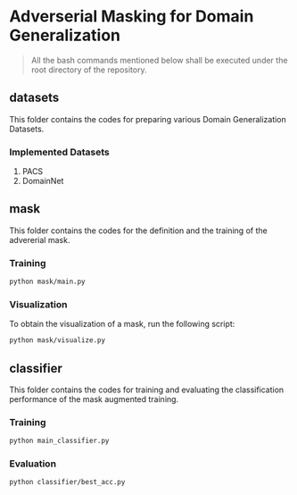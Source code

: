 # Adverserial Masking for Domain Generalization
> All the bash commands mentioned below shall be executed under the root directory of the repository.
## datasets
This folder contains the codes for preparing various Domain Generalization Datasets.
### Implemented Datasets
1. PACS
2. DomainNet
## mask
This folder contains the codes for the definition and the training of the advererial mask.
### Training
```bash
python mask/main.py
```
### Visualization
To obtain the visualization of a mask, run the following script:
``` bash
python mask/visualize.py
```
## classifier
This folder contains the codes for training and evaluating the classification performance of the mask augmented training.

### Training
```bash
python main_classifier.py
```
### Evaluation
```bash
python classifier/best_acc.py
```
